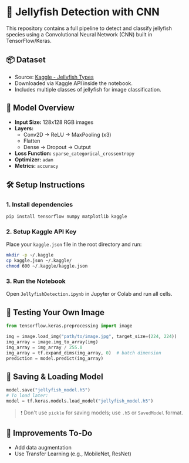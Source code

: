# 🪼 Jellyfish Detection with CNN

This repository contains a full pipeline to detect and classify jellyfish species using a Convolutional Neural Network (CNN) built in TensorFlow/Keras.

## 📦 Dataset

- Source: [Kaggle - Jellyfish Types](https://www.kaggle.com/datasets/anshtanwar/jellyfish-types)
- Downloaded via Kaggle API inside the notebook.
- Includes multiple classes of jellyfish for image classification.

## 🧠 Model Overview

- **Input Size:** 128x128 RGB images
- **Layers:**
  - Conv2D → ReLU → MaxPooling (x3)
  - Flatten
  - Dense → Dropout → Output
- **Loss Function:** `sparse_categorical_crossentropy`
- **Optimizer:** `adam`
- **Metrics:** `accuracy`

## 🛠️ Setup Instructions

### 1. Install dependencies

```bash
pip install tensorflow numpy matplotlib kaggle
```

### 2. Setup Kaggle API Key

Place your `kaggle.json` file in the root directory and run:

```bash
mkdir -p ~/.kaggle
cp kaggle.json ~/.kaggle/
chmod 600 ~/.kaggle/kaggle.json
```

### 3. Run the Notebook

Open `JellyfishDetection.ipynb` in Jupyter or Colab and run all cells.

## 🧪 Testing Your Own Image

```python
from tensorflow.keras.preprocessing import image

img = image.load_img("path/to/image.jpg", target_size=(224, 224))
img_array = image.img_to_array(img)
img_array = img_array / 255.0
img_array = tf.expand_dims(img_array, 0)  # batch dimension
prediction = model.predict(img_array)
```

## 💾 Saving & Loading Model

```python
model.save("jellyfish_model.h5")
# To load later:
model = tf.keras.models.load_model("jellyfish_model.h5")
```

> ❗ Don't use `pickle` for saving models; use `.h5` or `SavedModel` format.

## 📌 Improvements To-Do

- Add data augmentation
- Use Transfer Learning (e.g., MobileNet, ResNet)


